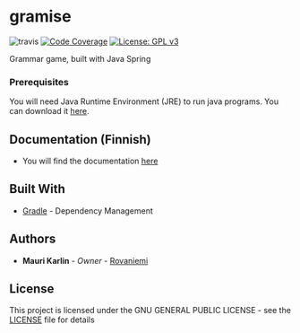 # gramise
![travis](https://travis-ci.org/rovaniemi/gramise.svg?branch=master)
[![Code Coverage](https://img.shields.io/codecov/c/github/rovaniemi/gramise/master.svg)](https://codecov.io/github/rovaniemi/gramise)
[![License: GPL v3](https://img.shields.io/aur/license/yaourt.svg)](https://github.com/rovaniemi/gramise/blob/master/LICENSE)


Grammar game, built with Java Spring

### Prerequisites

You will need Java Runtime Environment (JRE) to run java programs. You can download it [here](http://www.oracle.com/technetwork/java/javase/downloads/jre8-downloads-2133155.html).

## Documentation (Finnish)
* You will find the documentation [here](https://github.com/rovaniemi/gramise/tree/master/documentation) 

## Built With

* [Gradle](https://gradle.org) - Dependency Management

## Authors

* **Mauri Karlin** - *Owner* - [Rovaniemi](https://github.com/Rovaniemi)

## License

This project is licensed under the GNU GENERAL PUBLIC LICENSE - see the [LICENSE](LICENSE) file for details